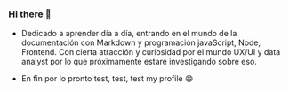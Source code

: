 ### Hi there 👋
- Dedicado a aprender día a día, entrando en el mundo de la documentación con Markdown y programación javaScript, Node, Frontend. Con cierta atracción y curiosidad por el mundo UX/UI y data analyst por lo que próximamente estaré investigando sobre eso.

- En fin por lo pronto test, test, test my profile 😄
<!--
**coxmau77/coxmau77** is a ✨ _special_ ✨ repository because its `README.md` (this file) appears on your GitHub profile.

Here are some ideas to get you started:

- 🔭 I’m currently working on ...
- 🌱 I’m currently learning ...
- 👯 I’m looking to collaborate on ...
- 🤔 I’m looking for help with ...
- 💬 Ask me about ...
- 📫 How to reach me: ...
- 😄 Pronouns: ...
- ⚡ Fun fact: ...
-->
